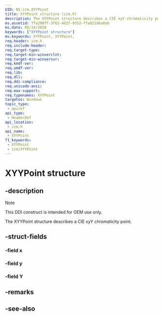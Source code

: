 ```yaml
---
UID: NS:icm.XYYPoint
title: XYYPoint structure (icm.h)
description: The XYYPoint structure describes a CIE xyY chromaticity point.
ms.assetid: 7fa290ff-3f63-4d2f-9352-ffa821d6a8ab
ms.date: 08/14/2020
keywords: ["XYYPoint structure"]
ms.keywords: XYYPoint, XYYPoint,
req.header: icm.h
req.include-header: 
req.target-type: 
req.target-min-winverclnt: 
req.target-min-winversvr: 
req.kmdf-ver: 
req.umdf-ver: 
req.lib: 
req.dll: 
req.ddi-compliance: 
req.unicode-ansi: 
req.max-support: 
req.typenames: XYYPoint
targetos: Windows
topic_type:
 - apiref
api_type:
 - HeaderDef
api_location:
 - icm.h
api_name:
 - XYYPoint
f1_keywords:
 - XYYPoint
 - icm/XYYPoint
---
```


# XYYPoint structure


## -description

> [!NOTE]
> This DDI construct is intended for OEM use only.

The XYYPoint structure describes a CIE xyY chromaticity point.

## -struct-fields

### -field x

### -field y

### -field Y

## -remarks

## -see-also

